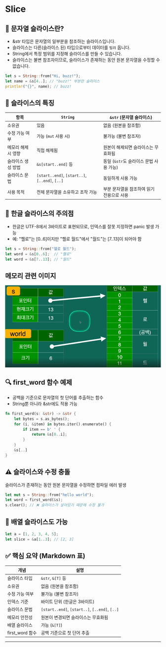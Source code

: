 # Slice

## 🧵 문자열 슬라이스란?
- &str 타입은 문자열의 일부분을 참조하는 슬라이스입니다.
- 슬라이스는 다른(슬라이스 된) 타입으로부터 데이터를 `빌려` 옵니다.
- String에서 특정 범위를 지정해 슬라이스를 만들 수 있습니다.
- 슬라이스는 불변 참조자이므로, 슬라이스가 존재하는 동안 원본 문자열을 수정할 수 없습니다.

```rust
let s = String::from("Hi, buzz!");
let name = &s[4..]; // "buzz!" 부분만 슬라이스
println!("{}", name); // buzz!
```


## 📌 슬라이스의 특징

| 항목               | `String`                          | `&str` (문자열 슬라이스)                     |
|--------------------|-----------------------------------|---------------------------------------------|
| 소유권             | 있음                               | 없음 (원본을 참조함)                         |
| 수정 가능 여부     | 가능 (`mut` 사용 시)               | 불가능 (불변 참조자)                         |
| 메모리 해제 시 영향| 직접 해제됨                        | 원본이 해제되면 슬라이스는 무효화됨         |
| 슬라이스 생성 방법 | `&s[start..end]` 등                | 동일 (`&str`도 슬라이스 문법 사용 가능)     |
| 슬라이스 문법      | `[start..end]`, `[start..]`, `[..end]`, `[..]` | 동일하게 사용 가능               |
| 사용 목적          | 전체 문자열을 소유하고 조작 가능   | 부분 문자열을 참조하여 읽기 전용으로 사용    |


## 🧠 한글 슬라이스의 주의점
- 한글은 UTF-8에서 3바이트로 표현되므로, 인덱스를 잘못 지정하면 panic 발생 가능
- 예: "헬로"는 [0..6]이지만 "헬로 월드"에서 "월드"는 [7..13]이 되어야 함

```rust
let s = String::from("헬로 월드");
let word = &s[0..6];  // "헬로"
let word = &s[7..13]; // "월드"
```

## 메모리 관련 이미지
![string_slice.png](/image/string_slice.png)



## 🔍 first_word 함수 예제
- 공백을 기준으로 문자열의 첫 단어를 추출하는 함수
- String뿐 아니라 &str에도 적용 가능

```rust
fn first_word(s: &str) -> &str {
    let bytes = s.as_bytes();
    for (i, &item) in bytes.iter().enumerate() {
        if item == b' ' {
            return &s[0..i];
        }
    }
    &s[..]
}
```

## ⚠️ 슬라이스와 수정 충돌
슬라이스가 존재하는 동안 원본 문자열을 수정하면 컴파일 에러 발생
```rust
let mut s = String::from("hello world");
let word = first_word(&s);
s.clear(); // ❌ 슬라이스가 살아있기 때문에 수정 불가
```


## 🔢 배열 슬라이스도 가능
```rust
let a = [1, 2, 3, 4, 5];
let slice = &a[1..3]; // [2, 3]
```

## ✅ 핵심 요약 (Markdown 표)
| 개념               | 설명                                                                 |
|--------------------|----------------------------------------------------------------------|
| 슬라이스 타입       | `&str`, `&[T]` 등                                                     |
| 소유권             | 없음 (원본을 참조함)                                                  |
| 수정 가능 여부     | 불가능 (불변 참조자)                                                  |
| 인덱스 기준         | 바이트 단위 (한글은 3바이트)                                          |
| 슬라이스 문법       | `[start..end]`, `[start..]`, `[..end]`, `[..]`                        |
| 메모리 안전성       | 원본이 변경되면 슬라이스는 무효화됨                                   |
| 배열 슬라이스       | 가능 (`&[T]`)                                                         |
| first_word 함수     | 공백 기준으로 첫 단어 추출                                            |

---
